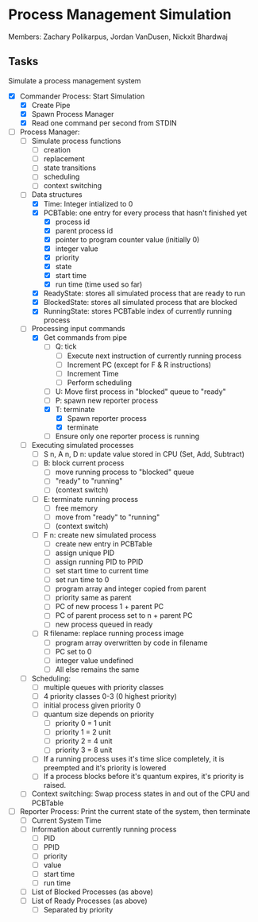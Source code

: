 # Process Management Simulation #

Members: Zachary Polikarpus, Jordan VanDusen, Nickxit Bhardwaj

## Tasks ##

Simulate a process management system

+ [x] Commander Process: Start Simulation
    + [x] Create Pipe
    + [x] Spawn Process Manager
    + [x] Read one command per second from STDIN

+ [ ] Process Manager:
    + [ ] Simulate process functions
        + [ ] creation
        + [ ] replacement
        + [ ] state transitions
        + [ ] scheduling
        + [ ] context switching
    + [ ] Data structures
        + [x] Time: Integer intialized to 0
        + [x] PCBTable: one entry for every process that hasn't finished yet
            + [x] process id
            + [x] parent process id
            + [x] pointer to program counter value (initially 0)
            + [x] integer value
            + [x] priority
            + [x] state
            + [x] start time
            + [x] run time (time used so far)
        + [x] ReadyState: stores all simulated process that are ready to run
        + [x] BlockedState: stores all simulated process that are blocked
        + [x] RunningState: stores PCBTable index of currently running process
    + [ ] Processing input commands
        + [x] Get commands from pipe
            + [ ] Q: tick
                + [ ] Execute next instruction of currently running process
                + [ ] Increment PC (except for F & R instructions)
                + [ ] Increment Time
                + [ ] Perform scheduling
            + [ ] U: Move first process in "blocked" queue to "ready"
            + [ ] P: spawn new reporter process
            + [x] T: terminate
                + [x] Spawn reporter process
                + [x] terminate
            + [ ] Ensure only one reporter process is running
    + [ ] Executing simulated processes
        + [ ] S n, A n, D n: update value stored in CPU (Set, Add, Subtract)
        + [ ] B: block current process
            + [ ] move running process to "blocked" queue
            + [ ] "ready" to "running"
            + [ ] (context switch)
        + [ ] E: terminate running process
            + [ ] free memory
            + [ ] move from "ready" to "running"
            + [ ] (context switch)
        + [ ] F n: create new simulated process
            + [ ] create new entry in PCBTable
            + [ ] assign unique PID
            + [ ] assign running PID to PPID
            + [ ] set start time to current time
            + [ ] set run time to 0
            + [ ] program array and integer copied from parent
            + [ ] priority same as parent
            + [ ] PC of new process 1 + parent PC
            + [ ] PC of parent process set to n + parent PC
            + [ ] new process queued in ready
        + [ ] R filename: replace running process image
            + [ ] program array overwritten by code in filename
            + [ ] PC set to 0
            + [ ] integer value undefined
            + [ ] All else remains the same
    + [ ] Scheduling:
        + [ ] multiple queues with priority classes
        + [ ] 4 priority classes 0-3 (0 highest priority)
        + [ ] initial process given priority 0
        + [ ] quantum size depends on priority
            + [ ] priority 0 = 1 unit
            + [ ] priority 1 = 2 unit
            + [ ] priority 2 = 4 unit
            + [ ] priority 3 = 8 unit
        + [ ] If a running process uses it's time slice completely, it is preempted
          and it's priority is lowered
        + [ ] If a process blocks before it's quantum expires, it's priority is
          raised.
    + [ ] Context switching: Swap process states in and out of the CPU and PCBTable

+ [ ] Reporter Process: Print the current state of the system, then terminate
  + [ ] Current System Time
  + [ ] Information about currently running process
      + [ ] PID
      + [ ] PPID
      + [ ] priority
      + [ ] value
      + [ ] start time
      + [ ] run time
  + [ ] List of Blocked Processes (as above)
  + [ ] List of Ready Processes (as above)
      + [ ] Separated by priority
